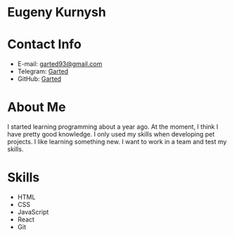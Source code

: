  # Eugeny Kurnysh
# Contact Info
 * E-mail: garted93@gmail.com
 * Telegram: [Garted](https://t.me/Gartedy)
 * GitHub: [Garted](https://github.com/Garted)
# About Me
 I started learning programming about a year ago. At the moment, I think I have pretty good knowledge. I only used my skills when developing pet projects. I like learning something new. I want to work in a team and test my skills.
# Skills
  * HTML
  * CSS
  * JavaScript
  * React
  * Git
